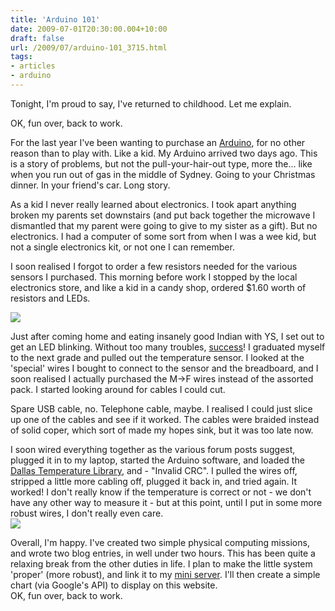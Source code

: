```yaml
---
title: 'Arduino 101'
date: 2009-07-01T20:30:00.004+10:00
draft: false
url: /2009/07/arduino-101_3715.html
tags: 
- articles
- arduino
---
```


Tonight, I'm proud to say, I've returned to childhood. Let me explain.  

OK, fun over, back to work.

  
For the last year I've been wanting to purchase an [Arduino](http://www.arduino.cc/), for no other reason than to play with. Like a kid. My Arduino arrived two days ago. This is a story of problems, but not the pull-your-hair-out type, more the... like when you run out of gas in the middle of Sydney. Going to your Christmas dinner. In your friend's car. Long story.  
  
As a kid I never really learned about electronics. I took apart anything broken my parents set downstairs (and put back together the microwave I dismantled that my parent were going to give to my sister as a gift). But no electronics. I had a computer of some sort from when I was a wee kid, but not a single electronics kit, or not one I can remember.  
  
I soon realised I forgot to order a few resistors needed for the various sensors I purchased. This morning before work I stopped by the local electronics store, and like a kid in a candy shop, ordered $1.60 worth of resistors and LEDs.  
  
[![](https://blogger.googleusercontent.com/img/b/R29vZ2xl/AVvXsEi9aGnpVsYFCvX_eDS2xdoGrwAqxlHjxESlPKtgiWtsPkXLnPNZ5awjyj-evmbnad6D1Q5VibWNtCwyRviSJip4uKDos8YM_uJybO_rvKtj6q4Amggs7xJ27DZ6lyTynzn3Da5f6uTLp9PA/s400/tempcode.jpg)](http://picasaweb.google.com/lh/photo/bQknpoVRSuBRuA6fRpHGqQ?feat=embedwebsite)  
  
Just after coming home and eating insanely good Indian with YS, I set out to get an LED blinking. Without too many troubles, [success](http://www.kelvinism.com/howtos/simple-arduino-led-tutorial/)! I graduated myself to the next grade and pulled out the temperature sensor. I looked at the 'special' wires I bought to connect to the sensor and the breadboard, and I soon realised I actually purchased the M->F wires instead of the assorted pack. I started looking around for cables I could cut.  
  
Spare USB cable, no. Telephone cable, maybe. I realised I could just slice up one of the cables and see if it worked. The cables were braided instead of solid coper, which sort of made my hopes sink, but it was too late now.  
  
I soon wired everything together as the various forum posts suggest, plugged it in to my laptop, started the Arduino software, and loaded the [Dallas Temperature Library](http://milesburton.com/wiki/index.php?title=Dallas_Temperature_Control_Library), and - "Invalid CRC". I pulled the wires off, stripped a little more cabling off, plugged it back in, and tried again. It worked! I don't really know if the temperature is correct or not - we don't have any other way to measure it - but at this point, until I put in some more robust wires, I don't really even care.  
[![](https://blogger.googleusercontent.com/img/b/R29vZ2xl/AVvXsEhcGg4UbKOnexsGAxg-zxeSWpiF6o8z7oo2BGMcwzkQQ5ymggVqZhZWsXw2dlsWu_0jlCqVUfW3hncFswy8dHmRbqmlwobEGAjy1ffbs5Gn8AH6oSAYC7rEw9XIe-ITBIs1RLBNsxcoDACy/s400/arduino.jpg)](http://picasaweb.google.com/lh/photo/l1LM6Vq2tOQdvCD7HErEew?feat=embedwebsite)  
  
Overall, I'm happy. I've created two simple physical computing missions, and wrote two blog entries, in well under two hours. This has been quite a relaxing break from the other duties in life. I plan to make the little system 'proper' (more robust), and link it to my [mini server](http://www.kelvinism.com/tech-blog/true-consolidation). I'll then create a simple chart (via Google's API) to display on this website.  
OK, fun over, back to work.